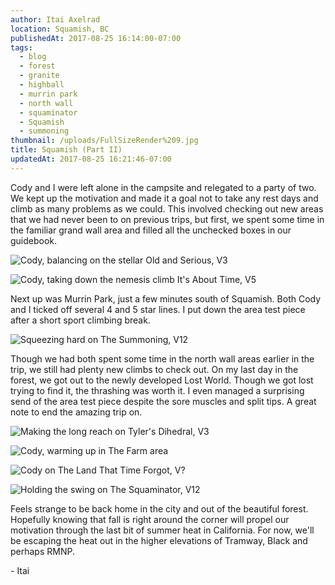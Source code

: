 ```yaml
---
author: Itai Axelrad
location: Squamish, BC
publishedAt: 2017-08-25 16:14:00-07:00
tags:
  - blog
  - forest
  - granite
  - highball
  - murrin park
  - north wall
  - squaminator
  - Squamish
  - summoning
thumbnail: /uploads/FullSizeRender%209.jpg
title: Squamish (Part II)
updatedAt: 2017-08-25 16:21:46-07:00
---
```


Cody and I were left alone in the campsite and relegated to a party of two. We kept up the motivation and made it a goal not to take any rest days and climb as many problems as we could. This involved checking out new areas that we had never been to on previous trips, but first, we spent some time in the familiar grand wall area and filled all the unchecked boxes in our guidebook.

![Cody, balancing on the stellar Old and Serious, V3](/uploads/FullSizeRender%209.jpg)

![Cody, taking down the nemesis climb It's About Time, V5](/uploads/IMG_4787.jpg)

Next up was Murrin Park, just a few minutes south of Squamish. Both Cody and I ticked off several 4 and 5 star lines. I put down the area test piece after a short sport climbing break.

![Squeezing hard on The Summoning, V12](/uploads/IMG_4741.jpg)

Though we had both spent some time in the north wall areas earlier in the trip, we still had plenty new climbs to check out. On my last day in the forest, we got out to the newly developed Lost World. Though we got lost trying to find it, the thrashing was worth it. I even managed a surprising send of the area test piece despite the sore muscles and split tips. A great note to end the amazing trip on.

![Making the long reach on Tyler's Dihedral, V3](/uploads/IMG_4756.jpg)

![Cody, warming up in The Farm area](/uploads/IMG_4764.jpg)

![Cody on The Land That Time Forgot, V?](/uploads/IMG_4774.jpg)

![Holding the swing on The Squaminator, V12](/uploads/IMG_4789.jpg)

Feels strange to be back home in the city and out of the beautiful forest. Hopefully knowing that fall is right around the corner will propel our motivation through the last bit of summer heat in California. For now, we'll be escaping the heat out in the higher elevations of Tramway, Black and perhaps RMNP.

\- Itai
